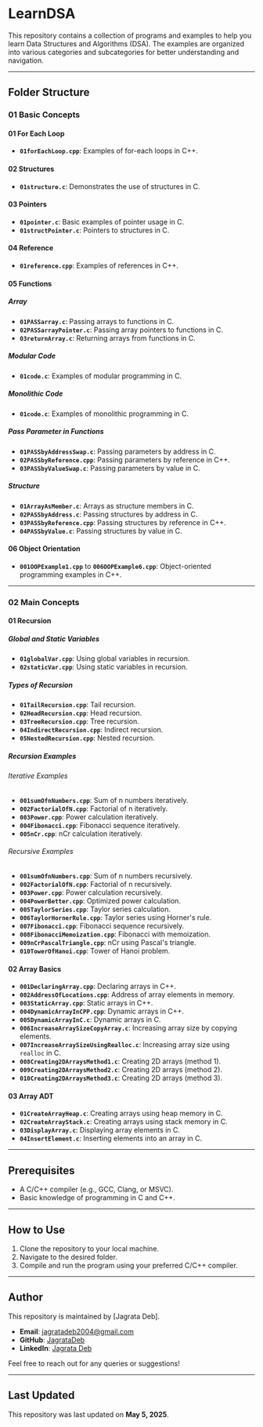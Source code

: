 # LearnDSA

This repository contains a collection of programs and examples to help you learn Data Structures and Algorithms (DSA). The examples are organized into various categories and subcategories for better understanding and navigation.

---

## Folder Structure

### 01 Basic Concepts

#### 01 For Each Loop
- **`01forEachLoop.cpp`**: Examples of for-each loops in C++.

#### 02 Structures
- **`01structure.c`**: Demonstrates the use of structures in C.

#### 03 Pointers
- **`01pointer.c`**: Basic examples of pointer usage in C.
- **`01structPointer.c`**: Pointers to structures in C.

#### 04 Reference
- **`01reference.cpp`**: Examples of references in C++.

#### 05 Functions

##### Array
- **`01PASSarray.c`**: Passing arrays to functions in C.
- **`02PASSarrayPointer.c`**: Passing array pointers to functions in C.
- **`03returnArray.c`**: Returning arrays from functions in C.

##### Modular Code
- **`01code.c`**: Examples of modular programming in C.

##### Monolithic Code
- **`01code.c`**: Examples of monolithic programming in C.

##### Pass Parameter in Functions
- **`01PASSbyAddressSwap.c`**: Passing parameters by address in C.
- **`02PASSbyReference.cpp`**: Passing parameters by reference in C++.
- **`03PASSbyValueSwap.c`**: Passing parameters by value in C.

##### Structure
- **`01ArrayAsMember.c`**: Arrays as structure members in C.
- **`02PASSbyAddress.c`**: Passing structures by address in C.
- **`03PASSbyReference.cpp`**: Passing structures by reference in C++.
- **`04PASSbyValue.c`**: Passing structures by value in C.

#### 06 Object Orientation
- **`001OOPExample1.cpp`** to **`006OOPExample6.cpp`**: Object-oriented programming examples in C++.

---

### 02 Main Concepts

#### 01 Recursion

##### Global and Static Variables
- **`01globalVar.cpp`**: Using global variables in recursion.
- **`02staticVar.cpp`**: Using static variables in recursion.

##### Types of Recursion
- **`01TailRecursion.cpp`**: Tail recursion.
- **`02HeadRecursion.cpp`**: Head recursion.
- **`03TreeRecursion.cpp`**: Tree recursion.
- **`04IndirectRecursion.cpp`**: Indirect recursion.
- **`05NestedRecursion.cpp`**: Nested recursion.

##### Recursion Examples

###### Iterative Examples
- **`001sumOfnNumbers.cpp`**: Sum of n numbers iteratively.
- **`002FactorialOfN.cpp`**: Factorial of n iteratively.
- **`003Power.cpp`**: Power calculation iteratively.
- **`004Fibonacci.cpp`**: Fibonacci sequence iteratively.
- **`005nCr.cpp`**: nCr calculation iteratively.

###### Recursive Examples
- **`001sumOfnNumbers.cpp`**: Sum of n numbers recursively.
- **`002FactorialOfN.cpp`**: Factorial of n recursively.
- **`003Power.cpp`**: Power calculation recursively.
- **`004PowerBetter.cpp`**: Optimized power calculation.
- **`005TaylorSeries.cpp`**: Taylor series calculation.
- **`006TaylorHornerRule.cpp`**: Taylor series using Horner's rule.
- **`007Fibonacci.cpp`**: Fibonacci sequence recursively.
- **`008FibonacciMemoization.cpp`**: Fibonacci with memoization.
- **`009nCrPascalTriangle.cpp`**: nCr using Pascal's triangle.
- **`010TowerOfHanoi.cpp`**: Tower of Hanoi problem.

#### 02 Array Basics
- **`001DeclaringArray.cpp`**: Declaring arrays in C++.
- **`002AddressOfLocations.cpp`**: Address of array elements in memory.
- **`003StaticArray.cpp`**: Static arrays in C++.
- **`004DynamicArrayInCPP.cpp`**: Dynamic arrays in C++.
- **`005DynamicArrayInC.c`**: Dynamic arrays in C.
- **`006IncreaseArraySizeCopyArray.c`**: Increasing array size by copying elements.
- **`007IncreaseArraySizeUsingRealloc.c`**: Increasing array size using `realloc` in C.
- **`008Creating2DArraysMethod1.c`**: Creating 2D arrays (method 1).
- **`009Creating2DArraysMethod2.c`**: Creating 2D arrays (method 2).
- **`010Creating2DArraysMethod3.c`**: Creating 2D arrays (method 3).

#### 03 Array ADT
- **`01CreateArrayHeap.c`**: Creating arrays using heap memory in C.
- **`02CreateArrayStack.c`**: Creating arrays using stack memory in C.
- **`03DisplayArray.c`**: Displaying array elements in C.
- **`04InsertElement.c`**: Inserting elements into an array in C.

---

## Prerequisites

- A C/C++ compiler (e.g., GCC, Clang, or MSVC).
- Basic knowledge of programming in C and C++.

---

## How to Use

1. Clone the repository to your local machine.
2. Navigate to the desired folder.
3. Compile and run the program using your preferred C/C++ compiler.

---

## Author

This repository is maintained by [Jagrata Deb].

- **Email**: jagratadeb2004@gmail.com
- **GitHub**: [JagrataDeb](https://github.com/jagratadeb)
- **LinkedIn**: [Jagrata Deb](https://www.linkedin.com/in/jagratadeb/)

Feel free to reach out for any queries or suggestions!

---

## Last Updated

This repository was last updated on **May 5, 2025**.
